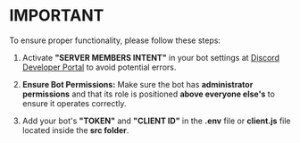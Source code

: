 # IMPORTANT

To ensure proper functionality, please follow these steps:

1. Activate **"SERVER MEMBERS INTENT"** in your bot settings at [Discord Developer Portal](https://discord.com/developers/applications/) to avoid potential errors.
   
2. **Ensure Bot Permissions:** Make sure the bot has **administrator permissions** and that its role is positioned **above everyone else's** to ensure it operates correctly.

3. Add your bot's **"TOKEN"** and **"CLIENT ID"** in the **.env** file or **client.js** file located inside the **src folder**.